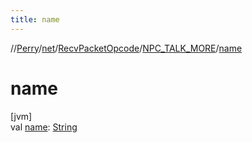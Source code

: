 ```yaml
---
title: name
---
```

//[Perry](../../../../index.html)/[net](../../index.html)/[RecvPacketOpcode](../index.html)/[NPC_TALK_MORE](index.html)/[name](name.html)



# name



[jvm]\
val [name](name.html): [String](https://kotlinlang.org/api/latest/jvm/stdlib/kotlin/-string/index.html)





